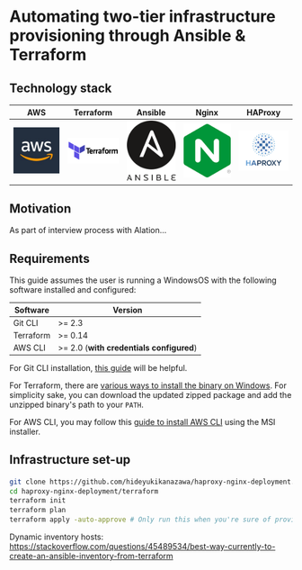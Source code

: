 # Automating two-tier infrastructure provisioning through Ansible & Terraform

## Technology stack
AWS | Terraform | Ansible | Nginx | HAProxy
:-------------------------:|:-------------------------:|:-------------------------:|:-------------------------:|:-------------------------:
<img src="images/aws.png" width="100">  |  <img src="images/terraform.png" width="100">  | <img src="images/ansible.png" width="100"> | <img src="images/nginx.png" width="100"> | <img src="images/haproxy.png" width="100"> 

## Motivation
As part of interview process with Alation...

## Requirements
This guide assumes the user is running a WindowsOS with the following software installed and configured:

| Software  | Version |
| ------------- | ------------- |
| Git CLI  | >= 2.3 |
| Terraform  | >= 0.14 |
| AWS CLI | >= 2.0 (**with credentials configured**) |


For Git CLI installation, [this guide](https://git-scm.com/book/en/v2/Getting-Started-Installing-Git) will be helpful.

For Terraform, there are [various ways to install the binary on Windows](https://learn.hashicorp.com/tutorials/terraform/install-cli). For simplicity sake, you can download the updated zipped package and add the unzipped binary's path to your `PATH`.

For AWS CLI, you may follow this [guide to install AWS CLI](https://docs.aws.amazon.com/cli/latest/userguide/install-cliv2-windows.html) using the MSI installer.

## Infrastructure set-up
```bash
git clone https://github.com/hideyukikanazawa/haproxy-nginx-deployment.git
cd haproxy-nginx-deployment/terraform
terraform init
terraform plan
terraform apply -auto-approve # Only run this when you're sure of provisioning infrastructure
```

Dynamic inventory hosts: https://stackoverflow.com/questions/45489534/best-way-currently-to-create-an-ansible-inventory-from-terraform